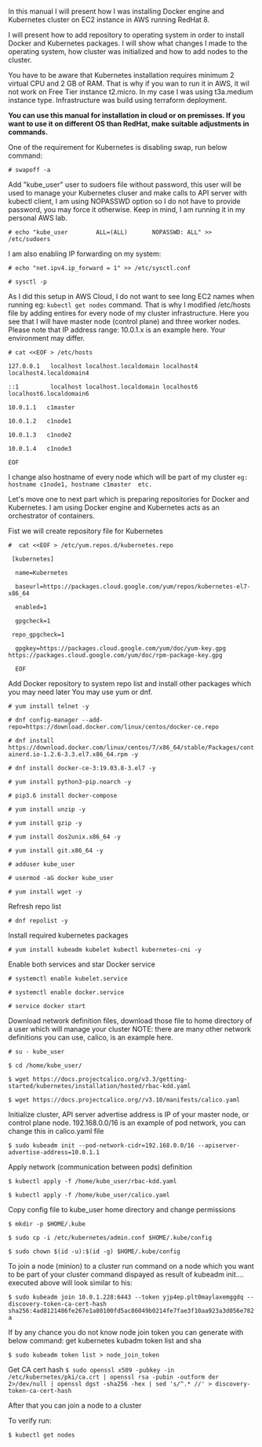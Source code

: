 In this manual I will present how I was installing Docker engine and Kubernetes cluster on EC2 instance in AWS running RedHat 8.

I will present how to add repository to operating system in order to install Docker and Kubernetes packages.
I will show what changes I made to the operating system, how cluster was initialized and how to add nodes to the cluster.

You have to be aware that Kubernetes installation requires minimum 2 virtual CPU and 2 GB of RAM.
That is why if you wan to run it in AWS, it wil not work on Free Tier instance t2.micro.
In my case I was using t3a.medium instance type.
Infrastructure was build using terraform deployment.

**You can use this manual for installation in cloud or on premisses. If you want to use it on different OS than RedHat, make suitable adjustments in commands.**

One of the requirement for Kubernetes is disabling swap, run below command:

  `# swapoff -a`

Add "kube_user" user to sudoers file without password, this user will be used to manage your Kubernetes cluser and make calls
to API server with kubectl client, I am using NOPASSWD option so I do not have to provide password, you may force it otherwise.
Keep in mind, I am running it in my personal AWS lab.

  `# echo "kube_user        ALL=(ALL)       NOPASSWD: ALL" >> /etc/sudoers`

I am also enabling IP forwarding on my system:

`# echo "net.ipv4.ip_forward = 1" >> /etc/sysctl.conf`

`# sysctl -p`

As I did this setup in AWS Cloud, I do not want to see long EC2 names when running eg: `kubectl get nodes` command.
That is why I modified /etc/hosts file by adding entires for every node of my cluster infrastructure.
Here you see that I will have master node (control plane) and three worker nodes.
Please note that IP address range: 10.0.1.x is an example here. Your environment may differ.

`# cat <<EOF > /etc/hosts`

`127.0.0.1   localhost localhost.localdomain localhost4 localhost4.localdomain4`

`::1         localhost localhost.localdomain localhost6 localhost6.localdomain6`

`10.0.1.1   c1master`

`10.0.1.2   c1node1`

`10.0.1.3   c1node2`

`10.0.1.4   c1node3`

`EOF`

I change also hostname of every node which will be part of my cluster
`eg: hostname c1node1, hostname c1master  etc.`


Let's move one to next part which is preparing repositories for Docker and Kubernetes.
I am using Docker engine and Kubernetes acts as an orchestrator of containers.

Fist we will create repository file for Kubernetes

`#  cat <<EOF > /etc/yum.repos.d/kubernetes.repo `

`  [kubernetes] `

`  name=Kubernetes`

`  baseurl=https://packages.cloud.google.com/yum/repos/kubernetes-el7-x86_64`

`  enabled=1`

`  gpgcheck=1`

` repo_gpgcheck=1`

`  gpgkey=https://packages.cloud.google.com/yum/doc/yum-key.gpg https://packages.cloud.google.com/yum/doc/rpm-package-key.gpg`

`  EOF`


Add Docker repository to system repo list and install other packages which you may need later
You may use yum or dnf.


`# yum install telnet -y`

`# dnf config-manager --add-repo=https://download.docker.com/linux/centos/docker-ce.repo`

`# dnf install https://download.docker.com/linux/centos/7/x86_64/stable/Packages/containerd.io-1.2.6-3.3.el7.x86_64.rpm -y`

`# dnf install docker-ce-3:19.03.8-3.el7 -y`

`# yum install python3-pip.noarch -y`

`# pip3.6 install docker-compose`

`# yum install unzip -y`

`# yum install gzip -y`

`# yum install dos2unix.x86_64 -y`

`# yum install git.x86_64 -y`

`# adduser kube_user`

`# usermod -aG docker kube_user`

`# yum install wget -y`


Refresh repo list

`# dnf repolist -y`


Install required kubernetes packages

`# yum install kubeadm kubelet kubectl kubernetes-cni -y`

Enable both services and star Docker service

`# systemctl enable kubelet.service`

`# systemctl enable docker.service`

`# service docker start`


Download network definition files, download those file to home directory of a user which will manage your cluster
NOTE:  there are many other network definitions you can use, calico, is an example here.

`# su - kube_user`

`$ cd /home/kube_user/`

`$ wget https://docs.projectcalico.org/v3.3/getting-started/kubernetes/installation/hosted/rbac-kdd.yaml`

`$ wget https://docs.projectcalico.org//v3.10/manifests/calico.yaml `


Initialize cluster, API server advertise address is IP of your master node, or control plane node.
192.168.0.0/16 is an example of pod network, you can change this in calico.yaml file 

`$ sudo kubeadm init --pod-network-cidr=192.168.0.0/16 --apiserver-advertise-address=10.0.1.1`


Apply network (communication between pods) definition

`$ kubectl apply -f /home/kube_user/rbac-kdd.yaml`

`$ kubectl apply -f /home/kube_user/calico.yaml	`


Copy config file to kube_user home directory and change permissions

`$ mkdir -p $HOME/.kube`

`$ sudo cp -i /etc/kubernetes/admin.conf $HOME/.kube/config`

`$ sudo chown $(id -u):$(id -g) $HOME/.kube/config`


To join a node (minion) to a cluster run command on a node which you want to be part of your cluster
command dispayed as result of kubeadm init.... executed above
will look similar to his:

`$ sudo kubeadm join 10.0.1.228:6443 --token yjp4ep.plt0maylaxemggdq --discovery-token-ca-cert-hash sha256:4ad8121486fe267e1a80100fd5ac86049b0214fe7fae3f10aa923a3d056e782a`

If by any chance you do not know node join token you can generate with below command:
get kubernetes kubadm token list and sha

`$ sudo kubeadm token list > node_join_token`

Get CA cert hash
`$ sudo openssl x509 -pubkey -in /etc/kubernetes/pki/ca.crt | openssl rsa -pubin -outform der 2>/dev/null | openssl dgst -sha256 -hex | sed 's/^.* //' > discovery-token-ca-cert-hash`


After that you can join a node to a cluster

To verify run:

`$ kubectl get nodes`

